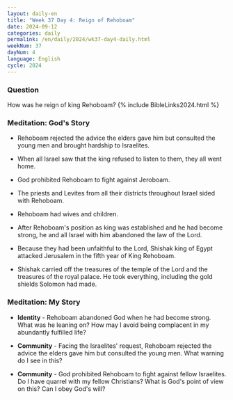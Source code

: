 ```yaml
---
layout: daily-en
title: "Week 37 Day 4: Reign of Rehoboam"
date: 2024-09-12
categories: daily
permalink: /en/daily/2024/wk37-day4-daily.html
weekNum: 37
dayNum: 4
language: English
cycle: 2024
---
```


### Question     
How was he reign of king Rehoboam?
{% include BibleLinks2024.html %} 

### Meditation: God's Story   
+ Rehoboam rejected the advice the elders gave him but consulted the young men and brought hardship to Israelites. 

+ When all Israel saw that the king refused to listen to them, they all went home. 

+ God prohibited Rehoboam to fight against Jeroboam. 

+ The priests and Levites from all their districts throughout Israel sided with Rehoboam. 

+ Rehoboam had wives and children. 

+ After Rehoboam's position as king was established and he had become strong, he and all Israel with him abandoned the law of the Lord. 

+ Because they had been unfaithful to the Lord, Shishak king of Egypt attacked Jerusalem in the fifth year of King Rehoboam. 

+ Shishak carried off the treasures of the temple of the Lord and the treasures of the royal palace. He took everything, including the gold shields Solomon had made. 

### Meditation: My Story   
+ **Identity** - Rehoboam abandoned God when he had become strong. What was he leaning on? How may I avoid being complacent in my abundantly fulfilled life? 

+ **Community** - Facing the Israelites' request, Rehoboam rejected the advice the elders gave him but consulted the young men. What warning do I see in this? 

+ **Community** - God prohibited Rehoboam to fight against fellow Israelites. Do I have quarrel with my fellow Christians? What is God's point of view on this? Can I obey God's will? 

